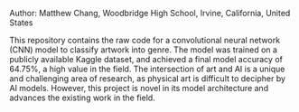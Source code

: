Author: Matthew Chang, Woodbridge High School, Irvine, California, United States

This repository contains the raw code for a convolutional neural network (CNN) model to classify artwork into genre. The model was trained on a publicly available Kaggle dataset, and achieved a final model accuracy of 64.75%, a high value in the field. The intersection of art and AI is a unique and challenging area of research, as physical art is difficult to decipher by AI models. However, this project is novel in its model architecture and advances the existing work in the field.
